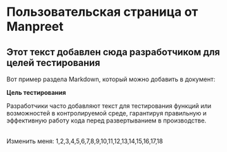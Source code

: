 # Пользовательская страница от Manpreet

## Этот текст добавлен сюда разработчиком для целей тестирования

Вот пример раздела Markdown, который можно добавить в документ:

**Цель тестирования**

Разработчики часто добавляют текст для тестирования функций или возможностей в контролируемой среде, гарантируя правильную и эффективную работу кода перед развертыванием в производстве.

\
Изменить меня: 1,2,3,4,5,6,7,8,9,10,11,12,13,14,15,16,17,18
